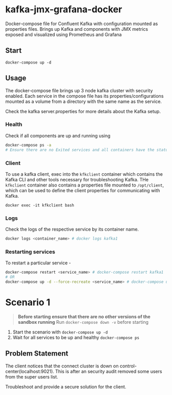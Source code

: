 # kafka-jmx-grafana-docker

Docker-compose file for Confluent Kafka with configuration mounted as properties files. Brings up Kafka and components with JMX metrics exposed and visualized using Prometheus and Grafana

## Start

```
docker-compose up -d
```

## Usage

The docker-compose file brings up 3 node kafka cluster with security enabled. Each service in the compose file has its properties/configurations mounted as a volume from a directory with the same name as the service.

Check the kafka server.properties for more details about the Kafka setup.

### Health

Check if all components are up and running using

```bash
docker-compose ps -a
# Ensure there are no Exited services and all containers have the status `Up`
```


### Client

To use a kafka client, exec into the `kfkclient` container which contains the Kafka CLI and other tools necessary for troubleshooting Kafka. THe `kfkclient` container also contains a properties file mounted to `/opt/client`, which can be used to define the client properties for communicating with Kafka.

```
docker exec -it kfkclient bash
```

### Logs

Check the logs of the respective service by its container name.

```bash
docker logs <container_name> # docker logs kafka1
```

### Restarting services

To restart a particular service - 

```bash
docker-compose restart <service_name> # docker-compose restart kafka1
# OR
docker-compose up -d --force-recreate <service_name> # docker-compose up -d --force-recreate kafka1
```

# Scenario 1

> **Before starting ensure that there are no other versions of the sandbox running**
> Run `docker-compose down -v` before starting

1. Start the scenario with `docker-compose up -d`
2. Wait for all services to be up and healthy `docker-compose ps`

## Problem Statement

The client notices that the connect cluster is down on control-center(localhost:9021). This is after an security audit removed some users from the super users list.

Troubleshoot and provide a secure solution for the client.